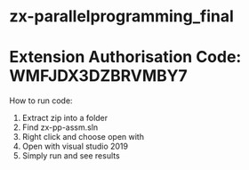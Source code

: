 # zx-parallelprogramming_final
# Extension Authorisation Code: WMFJDX3DZBRVMBY7

How to run code:
1. Extract zip into a folder
2. Find zx-pp-assm.sln
3. Right click and choose open with 
4. Open with visual studio 2019
5. Simply run and see results
